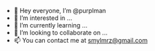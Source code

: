 - 👋 Hey everyone, I’m @purplman
- 👀 I’m interested in ...
- 🌱 I’m currently learning ...
- 💞️ I’m looking to collaborate on ...
- 📫 You can contact me at smylmrz@gmail.com

<!---
purplman/purplman is a ✨ special ✨ repository because its `README.md` (this file) appears on your GitHub profile.
You can click the Preview link to take a look at your changes.
--->
